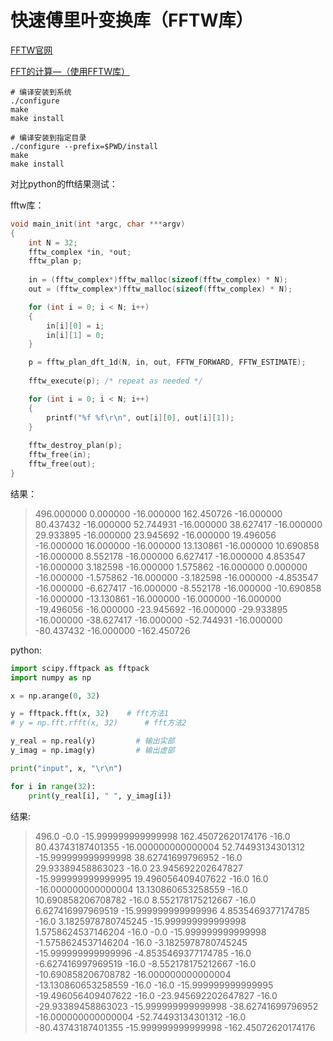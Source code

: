 
# 快速傅里叶变换库（FFTW库）

[FFTW官网](http://www.fftw.org/download.html)

[FFT的计算—（使用FFTW库）](https://www.jianshu.com/p/0d606acf97a0)

```shell
# 编译安装到系统
./configure
make
make install

# 编译安装到指定目录
./configure --prefix=$PWD/install
make
make install
```

对比python的fft结果测试：

fftw库：

```c
void main_init(int *argc, char ***argv)
{
    int N = 32;
    fftw_complex *in, *out;
    fftw_plan p;
    
    in = (fftw_complex*)fftw_malloc(sizeof(fftw_complex) * N);
    out = (fftw_complex*)fftw_malloc(sizeof(fftw_complex) * N);

    for (int i = 0; i < N; i++)
    {
        in[i][0] = i;
        in[i][1] = 0;
    }

    p = fftw_plan_dft_1d(N, in, out, FFTW_FORWARD, FFTW_ESTIMATE);
    
    fftw_execute(p); /* repeat as needed */

    for (int i = 0; i < N; i++)
    {
		printf("%f %f\r\n", out[i][0], out[i][1]);
    }
    
    fftw_destroy_plan(p);
    fftw_free(in); 
    fftw_free(out);
}
```

结果：

> 496.000000 0.000000
> -16.000000 162.450726
> -16.000000 80.437432
> -16.000000 52.744931
> -16.000000 38.627417
> -16.000000 29.933895
> -16.000000 23.945692
> -16.000000 19.496056
> -16.000000 16.000000
> -16.000000 13.130861
> -16.000000 10.690858
> -16.000000 8.552178
> -16.000000 6.627417
> -16.000000 4.853547
> -16.000000 3.182598
> -16.000000 1.575862
> -16.000000 0.000000
> -16.000000 -1.575862
> -16.000000 -3.182598
> -16.000000 -4.853547
> -16.000000 -6.627417
> -16.000000 -8.552178
> -16.000000 -10.690858
> -16.000000 -13.130861
> -16.000000 -16.000000
> -16.000000 -19.496056
> -16.000000 -23.945692
> -16.000000 -29.933895
> -16.000000 -38.627417
> -16.000000 -52.744931
> -16.000000 -80.437432
> -16.000000 -162.450726

python:

```python
import scipy.fftpack as fftpack
import numpy as np

x = np.arange(0, 32)

y = fftpack.fft(x, 32)    # fft方法1
# y = np.fft.rfft(x, 32)      # fft方法2

y_real = np.real(y)         # 输出实部
y_imag = np.imag(y)         # 输出虚部

print("input", x, "\r\n")

for i in range(32):
    print(y_real[i], " ", y_imag[i])
```

结果:

> 496.0   -0.0
> -15.999999999999998   162.45072620174176
> -16.0   80.43743187401355
> -16.000000000000004   52.74493134301312
> -15.999999999999998   38.62741699796952
> -16.0   29.93389458863023
> -16.0   23.945692202647827
> -15.999999999999995   19.496056409407622
> -16.0   16.0
> -16.000000000000004   13.130860653258559
> -16.0   10.690858206708782
> -16.0   8.552178175212667
> -16.0   6.627416997969519
> -15.999999999999996   4.8535469377174785
> -16.0   3.1825978780745245
> -15.999999999999998   1.5758624537146204
> -16.0   -0.0
> -15.999999999999998   -1.5758624537146204
> -16.0   -3.1825978780745245
> -15.999999999999996   -4.8535469377174785
> -16.0   -6.627416997969519
> -16.0   -8.552178175212667
> -16.0   -10.690858206708782
> -16.000000000000004   -13.130860653258559
> -16.0   -16.0
> -15.999999999999995   -19.496056409407622
> -16.0   -23.945692202647827
> -16.0   -29.93389458863023
> -15.999999999999998   -38.62741699796952
> -16.000000000000004   -52.74493134301312
> -16.0   -80.43743187401355
> -15.999999999999998   -162.45072620174176


